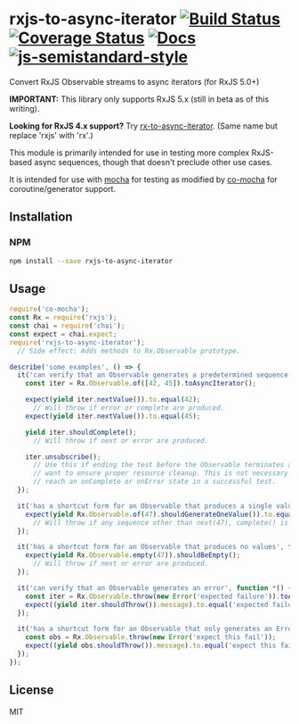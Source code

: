 # rxjs-to-async-iterator [![Build Status](https://travis-ci.org/tangledfruit/rxjs-to-async-iterator.svg?branch=master)](https://travis-ci.org/tangledfruit/rxjs-to-async-iterator) [![Coverage Status](https://coveralls.io/repos/github/tangledfruit/rxjs-to-async-iterator/badge.svg?branch=master)](https://coveralls.io/github/tangledfruit/rxjs-to-async-iterator?branch=master) [![Docs](https://inch-ci.org/github/tangledfruit/rxjs-to-async-iterator.svg?branch=master)](https://inch-ci.org/github/tangledfruit/rxjs-to-async-iterator) [![js-semistandard-style](https://img.shields.io/badge/code%20style-semistandard-brightgreen.svg?style=flat-square)](https://github.com/Flet/semistandard)

Convert RxJS Observable streams to async iterators (for RxJS 5.0+)

**IMPORTANT:** This library only supports RxJS 5.x (still in beta as of this writing).

**Looking for RxJS 4.x support?** Try  [rx-to-async-iterator](https://github.com/tangledfruit/rx-to-async-iterator). (Same name but replace 'rxjs' with 'rx'.)

This module is primarily intended for use in testing more complex RxJS-based async sequences, though that doesn't preclude other use cases.

It is intended for use with [mocha](https://www.npmjs.com/package/mocha) for testing as modified by [co-mocha](https://www.npmjs.com/package/co-mocha) for coroutine/generator support.


## Installation

### NPM

```sh
npm install --save rxjs-to-async-iterator
```

## Usage

```js
require('co-mocha');
const Rx = require('rxjs');
const chai = require('chai');
const expect = chai.expect;
require('rxjs-to-async-iterator');
  // Side effect: Adds methods to Rx.Observable prototype.

describe('some examples', () => {
  it('can verify that an Observable generates a predetermined sequence of values', function *() {
    const iter = Rx.Observable.of([42, 45]).toAsyncIterator();

    expect(yield iter.nextValue()).to.equal(42);
      // Will throw if error or complete are produced.
    expect(yield iter.nextValue()).to.equal(45);

    yield iter.shouldComplete();
      // Will throw if next or error are produced.

    iter.unsubscribe();
      // Use this if ending the test before the Observable terminates and you
      // want to ensure proper resource cleanup. This is not necessary if you
      // reach an onComplete or onError state in a successful test.
  });

  it('has a shortcut form for an Observable that produces a single value', function *() {
    expect(yield Rx.Observable.of(47).shouldGenerateOneValue()).to.equal(47);
      // Will throw if any sequence other than next(47), complete() is produced.
  });

  it('has a shortcut form for an Observable that produces no values', function *() {
    expect(yield Rx.Observable.empty(47)).shouldBeEmpty();
      // Will throw if next or error are produced.
  });

  it('can verify that an Observable generates an error', function *() {
    const iter = Rx.Observable.throw(new Error('expected failure')).toAsyncIterator();
    expect((yield iter.shouldThrow()).message).to.equal('expected failure');
  });

  it('has a shortcut form for an Observable that only generates an Error', function *() {
    const obs = Rx.Observable.throw(new Error('expect this fail'));
    expect((yield obs.shouldThrow()).message).to.equal('expect this fail');
  });
});

```


## License

MIT
